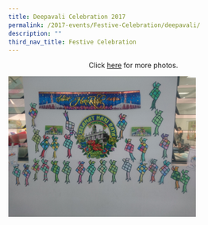 ```yaml
---
title: Deepavali Celebration 2017
permalink: /2017-events/Festive-Celebration/deepavali/
description: ""
third_nav_title: Festive Celebration
---
```


<center>Click <a href="https://www.flickr.com/gp/142848383@N02/f49146">here</a> for more photos.</center>

<img src="/images/2017%20Hari%20Raya%2001-min.jpeg" 
     style="width:75%">